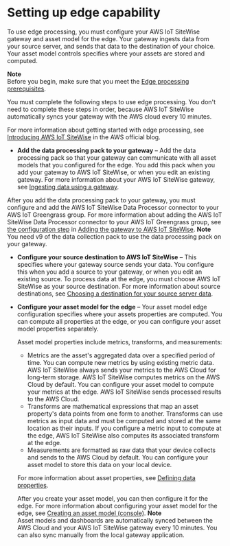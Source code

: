 # Setting up edge capability<a name="using-sitewise-edge"></a>

To use edge processing, you must configure your AWS IoT SiteWise gateway and asset model for the edge\. Your gateway ingests data from your source server, and sends that data to the destination of your choice\. Your asset model controls specifies where your assets are stored and computed\. 

**Note**  
Before you begin, make sure that you meet the [Edge processing prerequisites](edge-setup.md)\.

You must complete the following steps to use edge processing\. You don't need to complete these steps in order, because AWS IoT SiteWise automatically syncs your gateway with the AWS cloud every 10 minutes\.

For more information about getting started with edge processing, see [Introducing AWS IoT SiteWise](https://aws-blogs-prod.amazon.com/iot/introducing-aws-iot-sitewise-edge/) in the AWS official blog\.
+  **Add the data processing pack to your gateway** – Add the data processing pack so that your gateway can communicate with all asset models that you configured for the edge\. You add this pack when you add your gateway to AWS IoT SiteWise, or when you edit an existing gateway\. For more information about your AWS IoT SiteWise gateway, see [Ingesting data using a gateway](gateways.md)\. 

  After you add the data processing pack to your gateway, you must configure and add the AWS IoT SiteWise Data Processor connector to your AWS IoT Greengrass group\. For more information about adding the AWS IoT SiteWise Data Processor connector to your AWS IoT Greengrass group, see [the configuration step](configure-gateway.md#setup-swe-connector) in [Adding the gateway to AWS IoT SiteWise](configure-gateway.md#add-gateway)\. 
**Note**  
You need v9 of the data collection pack to use the data processing pack on your gateway\.
+ **Configure your source destination to AWS IoT SiteWise** – This specifies where your gateway source sends your data\. You configure this when you add a source to your gateway, or when you edit an existing source\. To process data at the edge, you must choose AWS IoT SiteWise as your source destination\. For more information about source destinations, see [Choosing a destination for your source server data](source-destination.md)\. 
+ **Configure your asset model for the edge** – Your asset model edge configuration specifies where your assets properties are computed\. You can compute all properties at the edge, or you can configure your asset model properties separately\.

  Asset model properties include metrics, transforms, and measurements:
  + Metrics are the asset's aggregated data over a specified period of time\. You can compute new metrics by using existing metric data\. AWS IoT SiteWise always sends your metrics to the AWS Cloud for long\-term storage\. AWS IoT SiteWise computes metrics on the AWS Cloud by default\. You can configure your asset model to compute your metrics at the edge\. AWS IoT SiteWise sends processed results to the AWS Cloud\.
  + Transforms are mathematical expressions that map an asset property's data points from one form to another\. Transforms can use metrics as input data and must be computed and stored at the same location as their inputs\. If you configure a metric input to compute at the edge, AWS IoT SiteWise also computes its associated transform at the edge\. 
  + Measurements are formatted as raw data that your device collects and sends to the AWS Cloud by default\. You can configure your asset model to store this data on your local device\.

  For more information about asset properties, see [Defining data properties](asset-properties.md)\.

   After you create your asset model, you can then configure it for the edge\. For more information about configuring your asset model for the edge, see [Creating an asset model \(console\)](create-asset-models.md#create-asset-model-console)\. 
**Note**  
Asset models and dashboards are automatically synced between the AWS Cloud and your AWS IoT SiteWise gateway every 10 minutes\. You can also sync manually from the local gateway application\.
